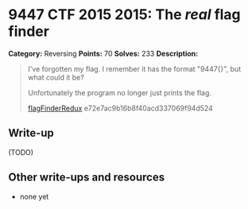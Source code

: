 # 9447 CTF 2015 2015: The *real* flag finder

**Category:** Reversing
**Points:** 70
**Solves:** 233
**Description:**

>  I've forgotten my flag. I remember it has the format "9447{<some string>}", but what could it be?
> 
>  Unfortunately the program no longer just prints the flag.
> 
> [flagFinderRedux](./flagFinderRedux-e72e7ac9b16b8f40acd337069f94d524)  e72e7ac9b16b8f40acd337069f94d524


## Write-up

(TODO)

## Other write-ups and resources

* none yet
